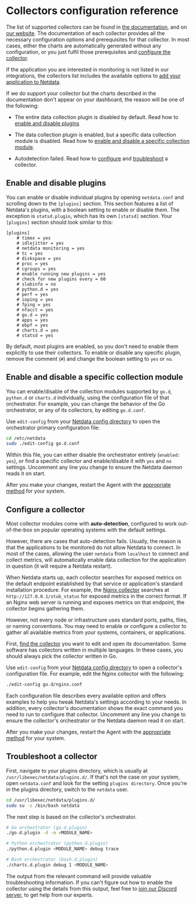 # Collectors configuration reference

The list of supported collectors can be found in [the documentation](/src/collectors/COLLECTORS.md),
and on [our website](https://www.netdata.cloud/integrations). The documentation of each collector provides all the
necessary configuration options and prerequisites for that collector. In most cases, either the charts are automatically generated
without any configuration, or you just fulfil those prerequisites and [configure the collector](#configure-a-collector).

If the application you are interested in monitoring is not listed in our integrations, the collectors list includes
the available options to
[add your application to Netdata](https://github.com/netdata/netdata/edit/master/src/collectors/COLLECTORS.md#add-your-application-to-netdata).

If we do support your collector but the charts described in the documentation don't appear on your dashboard, the reason will
be one of the following:

- The entire data collection plugin is disabled by default. Read how to [enable and disable plugins](#enable-and-disable-plugins)

- The data collection plugin is enabled, but a specific data collection module is disabled. Read how to
    [enable and disable a specific collection module](#enable-and-disable-a-specific-collection-module).

- Autodetection failed. Read how to [configure](#configure-a-collector) and [troubleshoot](#troubleshoot-a-collector) a collector.

## Enable and disable plugins

You can enable or disable individual plugins by opening `netdata.conf` and scrolling down to the `[plugins]` section.
This section features a list of Netdata's plugins, with a boolean setting to enable or disable them. The exception is
`statsd.plugin`, which has its own `[statsd]` section. Your `[plugins]` section should look similar to this:

```text
[plugins]
    # timex = yes
    # idlejitter = yes
    # netdata monitoring = yes
    # tc = yes
    # diskspace = yes
    # proc = yes
    # cgroups = yes
    # enable running new plugins = yes
    # check for new plugins every = 60
    # slabinfo = no
    # python.d = yes
    # perf = yes
    # ioping = yes
    # fping = yes
    # nfacct = yes
    # go.d = yes
    # apps = yes
    # ebpf = yes
    # charts.d = yes
    # statsd = yes
```

By default, most plugins are enabled, so you don't need to enable them explicitly to use their collectors. To enable or
disable any specific plugin, remove the comment (`#`) and change the boolean setting to `yes` or `no`.

## Enable and disable a specific collection module

You can enable/disable of the collection modules supported by `go.d`, `python.d` or `charts.d` individually, using the
configuration file of that orchestrator. For example, you can change the behavior of the Go orchestrator, or any of its
collectors, by editing `go.d.conf`.

Use `edit-config` from your [Netdata config directory](/docs/netdata-agent/configuration/README.md#the-netdata-config-directory)
to open the orchestrator primary configuration file:

```bash
cd /etc/netdata
sudo ./edit-config go.d.conf
```

Within this file, you can either disable the orchestrator entirely (`enabled: yes`), or find a specific collector and
enable/disable it with `yes` and `no` settings. Uncomment any line you change to ensure the Netdata daemon reads it on
start.

After you make your changes, restart the Agent with the [appropriate method](/docs/netdata-agent/start-stop-restart.md) for your system.

## Configure a collector

Most collector modules come with **auto-detection**, configured to work out-of-the-box on popular operating systems with
the default settings.

However, there are cases that auto-detection fails. Usually, the reason is that the applications to be monitored do not
allow Netdata to connect. In most of the cases, allowing the user `netdata` from `localhost` to connect and collect
metrics, will automatically enable data collection for the application in question (it will require a Netdata restart).

When Netdata starts up, each collector searches for exposed metrics on the default endpoint established by that service
or application's standard installation procedure. For example,
the [Nginx collector](/src/go/plugin/go.d/modules/nginx/README.md) searches at
`http://127.0.0.1/stub_status` for exposed metrics in the correct format. If an Nginx web server is running and exposes
metrics on that endpoint, the collector begins gathering them.

However, not every node or infrastructure uses standard ports, paths, files, or naming conventions. You may need to
enable or configure a collector to gather all available metrics from your systems, containers, or applications.

First, [find the collector](/src/collectors/COLLECTORS.md) you want to edit
and open its documentation. Some software has collectors written in multiple languages. In these cases, you should always
pick the collector written in Go.

Use `edit-config` from your
[Netdata config directory](/docs/netdata-agent/configuration/README.md#the-netdata-config-directory)
to open a collector's configuration file. For example, edit the Nginx collector with the following:

```bash
./edit-config go.d/nginx.conf
```

Each configuration file describes every available option and offers examples to help you tweak Netdata's settings
according to your needs. In addition, every collector's documentation shows the exact command you need to run to
configure that collector. Uncomment any line you change to ensure the collector's orchestrator or the Netdata daemon
read it on start.

After you make your changes, restart the Agent with the [appropriate method](/docs/netdata-agent/start-stop-restart.md) for your system.

## Troubleshoot a collector

First, navigate to your plugins directory, which is usually at `/usr/libexec/netdata/plugins.d/`. If that's not the case
on your system, open `netdata.conf` and look for the setting `plugins directory`. Once you're in the plugins directory,
switch to the `netdata` user.

```bash
cd /usr/libexec/netdata/plugins.d/
sudo su -s /bin/bash netdata
```

The next step is based on the collector's orchestrator.

```bash
# Go orchestrator (go.d.plugin)
./go.d.plugin -d -m <MODULE_NAME>

# Python orchestrator (python.d.plugin)
./python.d.plugin <MODULE_NAME> debug trace

# Bash orchestrator (bash.d.plugin)
./charts.d.plugin debug 1 <MODULE_NAME>
```

The output from the relevant command will provide valuable troubleshooting information. If you can't figure out how to
enable the collector using the details from this output, feel free to [join our Discord server](https://discord.com/invite/2mEmfW735j),
to get help from our experts.
